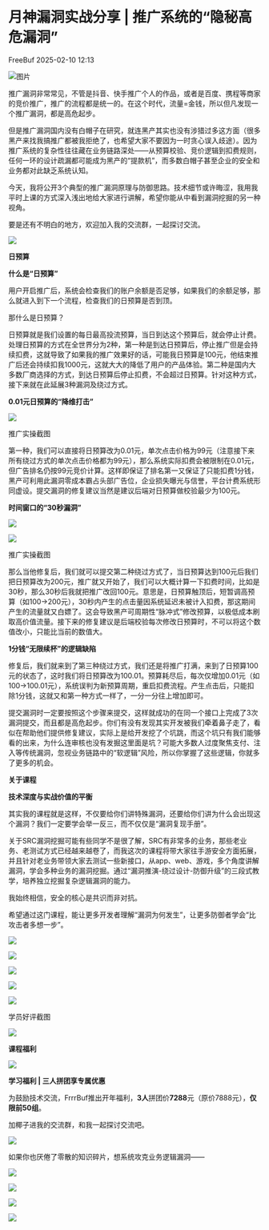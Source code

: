 #  月神漏洞实战分享 | 推广系统的“隐秘高危漏洞”   
 FreeBuf   2025-02-10 12:13  
  
![图片](https://mmbiz.qpic.cn/mmbiz_gif/qq5rfBadR38jUokdlWSNlAjmEsO1rzv3srXShFRuTKBGDwkj4gvYy34iajd6zQiaKl77Wsy9mjC0xBCRg0YgDIWg/640?wx_fmt=gif&wxfrom=5&wx_lazy=1&tp=webp "")  
  
  
推广漏洞非常常见，不管是抖音、快手推广个人的作品，或者是百度、携程等商家的竞价推广，推广的流程都是统一的。在这个时代，流量=金钱，所以但凡发现一个推广漏洞，都是高危起步。  
  
  
但是推广漏洞国内没有白帽子在研究，就连黑产其实也没有涉猎过多这方面（很多黑产来找我搞推广都被我拒绝了，也希望大家不要因为一时贪心误入歧途）。因为推广系统的复杂性往往藏在业务链路深处——从预算校验、竞价逻辑到扣费规则，任何一环的设计疏漏都可能成为黑产的“提款机”，而多数白帽子甚至企业的安全和业务都对此缺乏系统认知。  
  
  
今天，我将公开3个典型的推广漏洞原理与防御思路。技术细节或许晦涩，我用我平时上课的方式深入浅出地给大家进行讲解，希望你能从中看到漏洞挖掘的另一种视角。  
  
  
要是还有不明白的地方，欢迎加入我的交流群，一起探讨交流。  
  
  
![](https://mmbiz.qpic.cn/mmbiz_jpg/qq5rfBadR39npg3tYSRwemTkCqYKdhlGII1bMIia0icnFca4ic9udMBcrWnicFPKuG70LibicDuzLzuBORPlUYeJQhuw/640?wx_fmt=jpeg&from=appmsg "")  
  
**日预算**  
  
  
  
**什么是“日预算”**  
  
用户开启推广后，系统会检查我们的账户余额是否足够，如果我们的余额足够，那么就进入到下一个流程，检查我们的日预算是否到顶。  
  
  
那什么是日预算？  
  
  
日预算就是我们设置的每日最高投流预算，当日到达这个预算后，就会停止计费。处理日预算的方式在全世界分为2种，第一种是到达日预算后，停止推广但是会持续扣费，这就导致了如果我的推广效果好的话，可能我日预算是100元，他结束推广后还会持续扣我1000元，这就大大的降低了用户的产品体验。第二种是国内大多数厂商选择的方式，到达日预算后停止扣费，不会超过日预算。针对这种方式，接下来就在此延展3种漏洞及绕过方式。  
  
  
  
**0.01元日预算的“降维打击”**  
  
![](https://mmbiz.qpic.cn/mmbiz_png/qq5rfBadR39npg3tYSRwemTkCqYKdhlGhpIeiccHMcQFp2ZF1QdGflXVjnBI73iaQIklEXenRz5VFHrawibyG6nNw/640?wx_fmt=png&from=appmsg "")  
  
推广实操截图  
  
  
第一种，我们可以直接将日预算改为0.01元，单次点击价格为99元（注意接下来所有绕过方式的单次点击价格都为99元），那么系统实际扣费会被限制在0.01元，但广告排名仍按99元竞价计算。这样即保证了排名第一又保证了只能扣费1分钱，黑产可利用此漏洞零成本霸占头部广告位，企业损失曝光与信誉，平台计费系统形同虚设。提交漏洞的修复建议当然是建议后端对日预算做校验最少为100元。  
  
  
  
**时间窗口的“30秒漏洞”**  
  
![](https://mmbiz.qpic.cn/mmbiz_png/qq5rfBadR39npg3tYSRwemTkCqYKdhlGORxJtsMd6ia2tfvZgxuJNaZR3iaBMztr3XMiaic5pGvrUqhS29Dpmatbmw/640?wx_fmt=png&from=appmsg "")  
  
![](https://mmbiz.qpic.cn/mmbiz_png/qq5rfBadR39npg3tYSRwemTkCqYKdhlGm1HSzzQjm7pkwKzjaJGjVH41elvswlphXqcYro3CBM8KA0tmEibaagw/640?wx_fmt=png&from=appmsg "")  
  
推广实操截图  
  
  
那么当他修复后，我们就可以提交第二种绕过方式了，当日预算达到100元后我们把日预算改为200元，推广就又开始了，我们可以大概计算一下扣费时间，比如是30秒，那么30秒后我就把推广改回100元。意思是，日预算触顶后，短暂调高预算（如100→200元），30秒内产生的点击量因系统延迟未被计入扣费，那这期间产生的流量就又白嫖了。这会导致黑产可周期性“脉冲式”修改预算，以极低成本刷取高价值流量。接下来的修复建议是后端校验每次修改日预算时，不可以将这个数值改小，只能比当前的数值大。  
  
  
  
**1分钱“无限续杯”的逻辑缺陷**  
  
修复后，我们就来到了第三种绕过方式，我们还是将推广打满，来到了日预算100元的状态了，这时我们将日预算改为100.01。预算耗尽后，每次仅增加0.01元（如100→100.01元），系统误判为新预算周期，重启扣费流程。产生点击后，只能扣除1分钱，这就又和第一种方式一样了，一分一分往上增加即可。  
  
  
提交漏洞时一定要按照这个步骤来提交，这样就成功的在同一个接口上完成了3次漏洞提交，而且都是高危起步。你们有没有发现其实开发被我们牵着鼻子走了，看似在帮助他们提供修复建议，实际上是给开发挖了个坑跳，而这个坑只有我们能够看的出来，为什么连审核也没有发掘这里面是坑？可能大多数人过度聚焦支付、注入等传统漏洞，忽视业务链路中的“软逻辑”风险，所以你掌握了这些逻辑，你就多了更多的机会。  
  
  
**关于课程**  
  
  
  
**技术深度与实战价值的平衡**  
  
其实我的课程就是这样，不仅要给你们讲特殊漏洞，还要给你们讲为什么会出现这个漏洞？我们一定要学会举一反三，而不仅仅是“漏洞复现手册”。  
  
  
关于SRC漏洞挖掘可能有些同学不是很了解，SRC有非常多的业务，那些老业务、老测试方式已经越来越卷了，而我这次的课程将带大家往手游安全方面拓展，并且针对老业务带领大家去测试一些新接口，从app、web、游戏，多个角度讲解漏洞，学会多种业务的漏洞挖掘。通过“漏洞推演-绕过设计-防御升级”的三段式教学，培养独立挖掘复杂逻辑漏洞的能力。  
  
  
我始终相信，安全的核心是共识而非对抗。  
  
  
希望通过这门课程，能让更多开发者理解“漏洞为何发生”，让更多防御者学会“比攻击者多想一步”。  
  
  
![](https://mmbiz.qpic.cn/mmbiz_jpg/qq5rfBadR39npg3tYSRwemTkCqYKdhlGxiccXkeeG2Tibh94bnpKQNZjzVxGviczRjGw0vW2458RjiaLzZW28A6qqA/640?wx_fmt=jpeg&from=appmsg "")  
  
![](https://mmbiz.qpic.cn/mmbiz_jpg/qq5rfBadR39npg3tYSRwemTkCqYKdhlGpenB8aRAUVyr96R0BiaIRGV7uASvw9dmp1PyWUGmYKRiciaUgnQ4KNhRA/640?wx_fmt=jpeg&from=appmsg "")  
  
![](https://mmbiz.qpic.cn/mmbiz_jpg/qq5rfBadR39npg3tYSRwemTkCqYKdhlGnT6ZeG1kfJG6jZg8kbT8Tqkrialcs0CUe13OR8a506efBtQOiaicOOicicQ/640?wx_fmt=jpeg&from=appmsg "")  
  
![](https://mmbiz.qpic.cn/mmbiz_jpg/qq5rfBadR39npg3tYSRwemTkCqYKdhlGdosJ1W06iajXk9K2rhs4jsN0TxegRkCsBY4YCKou9cVibaj4v1FJnYUA/640?wx_fmt=jpeg&from=appmsg "")  
  
![](https://mmbiz.qpic.cn/mmbiz_jpg/qq5rfBadR39npg3tYSRwemTkCqYKdhlGdTQsNQfzxV7nzjW6N5vMwLkOp7SMJdeDlIz4PzOLqfTPXnZ2gIXia2w/640?wx_fmt=jpeg&from=appmsg "")  
  
学员好评截图  
  
  
![](https://mmbiz.qpic.cn/mmbiz_png/qq5rfBadR39npg3tYSRwemTkCqYKdhlGWno2ZYBIkBcmC35RwaXyG2atdbhzwvVhNGcPGBeKjJoIwAFjX0oXqQ/640?wx_fmt=png&from=appmsg "")  
  
**课程福利**  
  
![](https://mmbiz.qpic.cn/mmbiz_png/qq5rfBadR39npg3tYSRwemTkCqYKdhlGWno2ZYBIkBcmC35RwaXyG2atdbhzwvVhNGcPGBeKjJoIwAFjX0oXqQ/640?wx_fmt=png&from=appmsg "")  
  
  
  
  
  
**学习福利 | 三人拼团享专属优惠**  
  
  
为鼓励技术交流，FrrrBuf推出开年福利，**3人**拼团价**7288**元（原价7888元），**仅限前50组**。  
  
  
加椰子进我的交流群，和我一起探讨交流吧。  
  
![](https://mmbiz.qpic.cn/mmbiz_jpg/qq5rfBadR39npg3tYSRwemTkCqYKdhlGqmuAwIOdIu3ia6JZbklgzY9Sa8xBUQd8vRFoHPXmnRlTkSPBn2icXL3A/640?wx_fmt=jpeg&from=appmsg "")  
  
  
如果你也厌倦了零散的知识碎片，想系统攻克业务逻辑漏洞——  
  
![](https://mmbiz.qpic.cn/mmbiz_png/qq5rfBadR39npg3tYSRwemTkCqYKdhlGhHAmWOV8e4U5063xkYMdhC9UoRXsIGbpWibGk1l5bIKUBkwkdb2sbjw/640?wx_fmt=png&from=appmsg "")  
  
![](https://mmbiz.qpic.cn/mmbiz_png/qq5rfBadR39npg3tYSRwemTkCqYKdhlGVHnMXJaMMthyDukfnbo1Bs6bMTxj6uz53GPm0s7DqvWl44qvrndObg/640?wx_fmt=png&from=appmsg "")  
  
![](https://mmbiz.qpic.cn/mmbiz_png/qq5rfBadR39npg3tYSRwemTkCqYKdhlGZaSophdWS1WuZ2cXs1MYFza4qMZAC2hUibDnsbS8Itzaic7vMn9zsC1g/640?wx_fmt=png&from=appmsg "")  
  
![](https://mmbiz.qpic.cn/mmbiz_png/qq5rfBadR39npg3tYSRwemTkCqYKdhlGBLNSkseicstpReDXFavL4QraGibib1ficDCib9bRhFMl4P2QLfPXmDCP3Ug/640?wx_fmt=png&from=appmsg "")  
  
  
